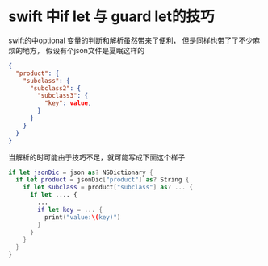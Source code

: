 # swift 中if let 与 guard let的技巧

swift的中optional 变量的判断和解析虽然带来了便利， 但是同样也带了了不少麻烦的地方， 假设有个json文件是夏眠这样的

```json
{
  "product": {
    "subclass": {
      "subclass2": {
        "subclass3": {
          "key": value,
        }
      }
    }
  }
}
```

当解析的时可能由于技巧不足，就可能写成下面这个样子

```swift
if let jsonDic = json as? NSDictionary {
  if let product = jsonDic["product"] as? String {
    if let subclass = product["subclass"] as? ... {
      if let .... {
        ...
        if let key = ... {
          print("value:\(key)")
        }
      }
    }  
  }
}